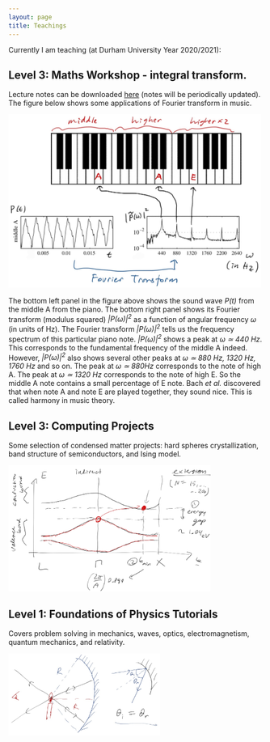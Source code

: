 ```yaml
---
layout: page
title: Teachings
---
```


Currently I am teaching (at Durham University Year 2020/2021):

## Level 3: Maths Workshop - integral transform. 

Lecture notes can be downloaded [here] (notes will be periodically updated).
The figure below shows some applications of Fourier transform in music.

<img src="https://raw.githubusercontent.com/elsentjhung/elsentjhung.github.io/master/_figures/piano.jpg" alt="drawing" width="500"/>

The bottom left panel in the figure above shows the sound wave _P(t)_ from the middle A from the piano. 
The bottom right panel shows its Fourier transform (modulus squared)  _|P(ω)|<sup>2</sup>_ as a function of angular frequency _ω_ (in units of Hz). 
The Fourier transform  _|P(ω)|<sup>2</sup>_ tells us the frequency spectrum of this particular piano note. 
_|P(ω)|<sup>2</sup>_ shows a peak at _ω ≃ 440 Hz_. 
This corresponds to the fundamental frequency of the middle A indeed. 
However, _|P(ω)|<sup>2</sup>_ also shows several other peaks at _ω ≃ 880 Hz, 1320 Hz, 1760 Hz_ and so
on. 
The peak at _ω ≃ 880Hz_ corresponds to the note of high A. 
The peak at _ω ≃ 1320 Hz_ corresponds to the note of high E. 
So the middle A note contains a small percentage of E note. 
Bach _et al._ discovered that when note A and note E are played together, they sound nice. 
This is called harmony in music theory.

## Level 3: Computing Projects 

Some selection of condensed matter projects: hard spheres crystallization, band structure of semiconductors, and Ising model.

<img src="https://raw.githubusercontent.com/elsentjhung/elsentjhung.github.io/master/_figures/energy-band.jpg" alt="drawing" width="400"/>

## Level 1: Foundations of Physics Tutorials

Covers problem solving in mechanics, waves, optics, electromagnetism, quantum mechanics, and relativity.

<img src="https://raw.githubusercontent.com/elsentjhung/elsentjhung.github.io/master/_figures/optics.jpg" alt="drawing" width="300"/>

[here]: https://raw.githubusercontent.com/elsentjhung/elsentjhung.github.io/master/_files/integral-transform.pdf
